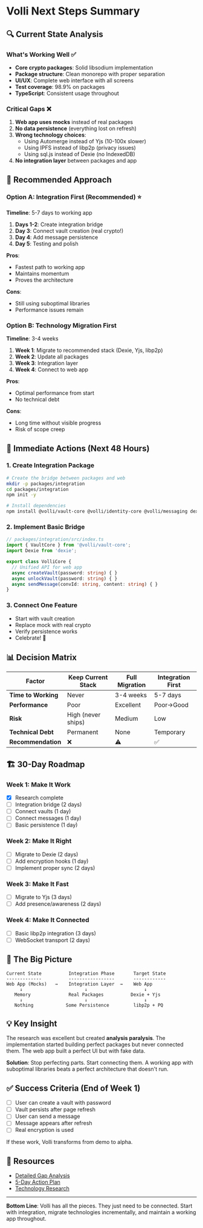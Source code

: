 # Volli Next Steps Summary

## 🔍 Current State Analysis

### What's Working Well ✅
- **Core crypto packages**: Solid libsodium implementation 
- **Package structure**: Clean monorepo with proper separation
- **UI/UX**: Complete web interface with all screens
- **Test coverage**: 98.9% on packages
- **TypeScript**: Consistent usage throughout

### Critical Gaps ❌
1. **Web app uses mocks** instead of real packages
2. **No data persistence** (everything lost on refresh)
3. **Wrong technology choices**:
   - Using Automerge instead of Yjs (10-100x slower)
   - Using IPFS instead of libp2p (privacy issues)
   - Using sql.js instead of Dexie (no IndexedDB)
4. **No integration layer** between packages and app

## 🎯 Recommended Approach

### Option A: Integration First (Recommended) ⭐
**Timeline**: 5-7 days to working app

1. **Days 1-2**: Create integration bridge
2. **Day 3**: Connect vault creation (real crypto!)
3. **Day 4**: Add message persistence
4. **Day 5**: Testing and polish

**Pros**: 
- Fastest path to working app
- Maintains momentum
- Proves the architecture

**Cons**:
- Still using suboptimal libraries
- Performance issues remain

### Option B: Technology Migration First
**Timeline**: 3-4 weeks

1. **Week 1**: Migrate to recommended stack (Dexie, Yjs, libp2p)
2. **Week 2**: Update all packages
3. **Week 3**: Integration layer
4. **Week 4**: Connect to web app

**Pros**:
- Optimal performance from start
- No technical debt

**Cons**:
- Long time without visible progress
- Risk of scope creep

## 🚀 Immediate Actions (Next 48 Hours)

### 1. Create Integration Package
```bash
# Create the bridge between packages and web
mkdir -p packages/integration
cd packages/integration
npm init -y

# Install dependencies
npm install @volli/vault-core @volli/identity-core @volli/messaging dexie
```

### 2. Implement Basic Bridge
```typescript
// packages/integration/src/index.ts
import { VaultCore } from '@volli/vault-core';
import Dexie from 'dexie';

export class VolliCore {
  // Unified API for web app
  async createVault(password: string) { }
  async unlockVault(password: string) { }
  async sendMessage(convId: string, content: string) { }
}
```

### 3. Connect One Feature
- Start with vault creation
- Replace mock with real crypto
- Verify persistence works
- Celebrate! 🎉

## 📊 Decision Matrix

| Factor | Keep Current Stack | Full Migration | Integration First |
|--------|-------------------|----------------|-------------------|
| **Time to Working** | Never | 3-4 weeks | 5-7 days |
| **Performance** | Poor | Excellent | Poor→Good |
| **Risk** | High (never ships) | Medium | Low |
| **Technical Debt** | Permanent | None | Temporary |
| **Recommendation** | ❌ | ⚠️ | ✅ |

## 🏗️ 30-Day Roadmap

### Week 1: Make It Work
- [x] Research complete
- [ ] Integration bridge (2 days)
- [ ] Connect vaults (1 day)
- [ ] Connect messages (1 day)
- [ ] Basic persistence (1 day)

### Week 2: Make It Right
- [ ] Migrate to Dexie (2 days)
- [ ] Add encryption hooks (1 day)
- [ ] Implement proper sync (2 days)

### Week 3: Make It Fast
- [ ] Migrate to Yjs (3 days)
- [ ] Add presence/awareness (2 days)

### Week 4: Make It Connected
- [ ] Basic libp2p integration (3 days)
- [ ] WebSocket transport (2 days)

## 🎪 The Big Picture

```
Current State          Integration Phase       Target State
-------------          -----------------       ------------
Web App (Mocks)   →    Integration Layer  →    Web App
     ↓                       ↓                     ↓
   Memory              Real Packages          Dexie + Yjs
     ↓                       ↓                     ↓
   Nothing            Some Persistence         libp2p + PQ
```

## 💡 Key Insight

The research was excellent but created **analysis paralysis**. The implementation started building perfect packages but never connected them. The web app built a perfect UI but with fake data.

**Solution**: Stop perfecting parts. Start connecting them. A working app with suboptimal libraries beats a perfect architecture that doesn't run.

## ✅ Success Criteria (End of Week 1)

- [ ] User can create a vault with password
- [ ] Vault persists after page refresh  
- [ ] User can send a message
- [ ] Message appears after refresh
- [ ] Real encryption is used

If these work, Volli transforms from demo to alpha.

## 🔗 Resources

- [Detailed Gap Analysis](./implementation-gap-analysis.md)
- [5-Day Action Plan](./immediate-action-plan.md)
- [Technology Research](./README.md)

---

**Bottom Line**: Volli has all the pieces. They just need to be connected. Start with integration, migrate technologies incrementally, and maintain a working app throughout.